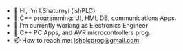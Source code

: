 - 👋 Hi, I’m I.Shaturnyi (ishPLC)
- 👀 C++ programming: UI, HMI, DB, communications Apps. 
- 🌱 I’m currently working as Electronics Engineer
- 💞️ C++ PC Apps, and AVR microcontrollers prog.
- 📫 How to reach me: ishplcprog@gmail.com

<!---
ishPLC/ishPLC is a ✨ special ✨ repository because its `README.md` (this file) appears on your GitHub profile.
You can click the Preview link to take a look at your changes.
--->
